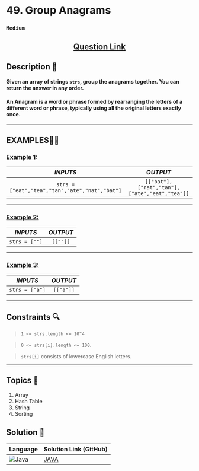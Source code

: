 # 49. Group Anagrams

### `Medium`


<h2 align="center">
<a href="https://leetcode.com/problems/group-anagrams/description/"><strong>Question Link</strong></a>
</h2>


## Description 📑

#### Given an array of strings `strs`, group the anagrams together. You can return the answer in any order.

#### An Anagram is a word or phrase formed by rearranging the letters of a different word or phrase, typically using all the original letters exactly once.

---

## **EXAMPLES**💫✨ </br>

<h3>

<ins>**Example 1**:</ins> </br>


| _INPUTS_ | _OUTPUT_ |
| :-----------: | :-----------: |
| `strs = ["eat","tea","tan","ate","nat","bat"]` | `[["bat"],["nat","tan"],["ate","eat","tea"]]` |

</h3>


____
<h3>

<ins>**Example 2**:</ins> </br>

| _INPUTS_ | _OUTPUT_ |
| :-----------: | :-----------: |
| `strs = [""]` | `[[""]]` |

</h3>


___

<h3>

<ins>**Example 3**:</ins> </br>

| _INPUTS_ | _OUTPUT_ |
| :-----------: | :-----------: |
| `strs = ["a"]` | `[["a"]]` |

</h3>

___

## Constraints 🔍

> `1 <= strs.length <= 10^4`</br>

> `0 <= strs[i].length <= 100`. <br>

> `strs[i]` consists of lowercase English letters.

___

## Topics 📝

1. Array
2. Hash Table
3. String
4. Sorting

## Solution 📃

|  Language   |  Solution Link (GitHub) |
| ------------- | ------------- |
|  ![Java](https://img.shields.io/badge/java-%23ED8B00.svg?style=flat&logo=openjdk&logoColor=white)  | [JAVA](https://github.com/Purnima47/Leetcode-Solutions/blob/main/%F0%9F%9F%A1%20Medium/49%20-%20Group%20Anagrams/_49GroupAnagrams.java) |
